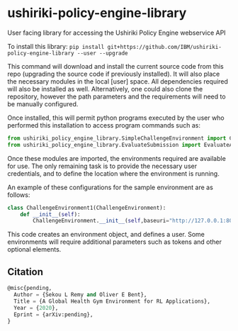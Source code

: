 # ushiriki-policy-engine-library
User facing library for accessing the Ushiriki Policy Engine webservice API


To install this library:
`pip install git+https://github.com/IBM/ushiriki-policy-engine-library --user --upgrade`

This command will download and install the current source code from this repo (upgrading the source code if previously installed). It will also place the necessary modules in the local [user] space. All dependencies required will also be installed as well. Alternatively, one could also clone the repository, however the path parameters and the requirements will need to be manually configured.

Once installed, this will permit python programs executed by the user who performed this installation to access program commands such as: 

 ```python
from ushiriki_policy_engine_library.SimpleChallengeEnvironment import ChallengeEnvironment
from ushiriki_policy_engine_library.EvaluateSubmission import EvaluateAugmentedChallengeSubmission,  EvaluateChallengeSubmission
```

Once these modules are imported, the environments required are available for use.
The only remaining task is to provide the necessary user credentials, and to define the location where the environment is running.

An example of these configurations for the sample environment are as follows:

```python
class ChallengeEnvironment1(ChallengeEnvironment):
    def __init__(self):
        ChallengeEnvironment.__init__(self,baseuri="http://127.0.0.1:8080", userID="61122946-1832-11ea-8d71-362b9e155667")
```     

This code creates an environment object, and defines a user. Some environments will require additional parameters such as tokens and other optional elements.

## Citation

```lisp
@misc{pending,
  Author = {Sekou L Remy and Oliver E Bent},
  Title = {A Global Health Gym Environment for RL Applications},
  Year = {2020},
  Eprint = {arXiv:pending},
}
```
